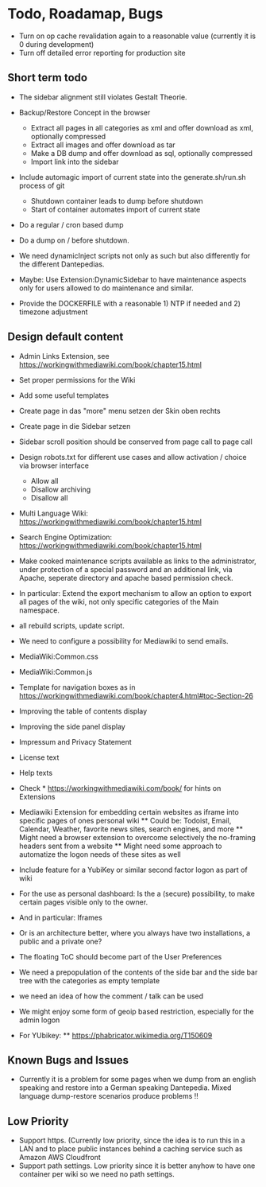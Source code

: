 
# Todo, Roadamap, Bugs


* Turn on op cache revalidation again to a reasonable value (currently it is 0 during development)
* Turn off detailed error reporting for production site


## Short term todo

+ The sidebar alignment still violates Gestalt Theorie.

* Backup/Restore Concept in the browser
  * Extract all pages in all categories as xml and offer download as xml, optionally compressed
  * Extract all images and offer download as tar
  * Make a DB dump and offer download as sql, optionally compressed
  * Import link into the sidebar
* Include automagic import of current state into the generate.sh/run.sh process of git
  * Shutdown container leads to dump before shutdown 
  * Start of container automates import of current state 

* Do a regular / cron based dump 
* Do a dump on / before shutdown. 


* We need dynamicInject scripts not only as such but also differently for the different Dantepedias.


* Maybe: Use Extension:DynamicSidebar to have maintenance aspects only for users allowed to do maintenance and similar.

* Provide the DOCKERFILE with a reasonable 1) NTP if needed and 2) timezone adjustment




## Design default content

* Admin Links Extension, see https://workingwithmediawiki.com/book/chapter15.html

* Set proper permissions for the Wiki

* Add some useful templates
* Create page in das "more" menu setzen der Skin oben rechts
* Create page in die Sidebar setzen

* Sidebar scroll position should be conserved from page call to page call

* Design robots.txt for different use cases and allow activation / choice via browser interface 
  * Allow all
  * Disallow archiving 
  * Disallow all




* Multi Language Wiki: https://workingwithmediawiki.com/book/chapter15.html
* Search Engine Optimization: https://workingwithmediawiki.com/book/chapter15.html

* Make cooked maintenance scripts available as links to the administrator, under protection of a special password and an additional link, 
  via Apache, seperate directory and apache based permission check. 
 * In particular: Extend the export mechanism to allow an option to export all pages of the wiki, not only specific categories of the Main namespace.   
 * all rebuild scripts, update script. 

* We need to configure a possibility for Mediawiki to send emails.

* MediaWiki:Common.css  
* MediaWiki:Common.js
* Template for navigation boxes as in https://workingwithmediawiki.com/book/chapter4.html#toc-Section-26
* Improving the table of contents display
* Improving the side panel display
* Impressum and Privacy Statement
* License text
* Help texts 
* Check * https://workingwithmediawiki.com/book/  for hints on Extensions
* Mediawiki Extension for embedding certain websites as iframe into specific pages of ones personal wiki
** Could be: Todoist, Email, Calendar, Weather, favorite news sites, search engines, and more 
** Might need a browser extension to overcome selectively the no-framing headers sent from a website 
** Might need some approach to automatize the logon needs of these sites as well  
* Include feature for a YubiKey or similar second factor logon  as part of wiki  
* For the use as personal dashboard: Is the a (secure) possibility, to make certain pages visible only to the owner.
 * And in particular: Iframes
 * Or is an architecture better, where you always have two installations, a public and a private one?
* The floating ToC should become part of the User Preferences
* We need a prepopulation of the contents of the side bar and the side bar tree with the categories as empty template  
* we need an idea of how the comment / talk can be used 
* We might enjoy some form of geoip based restriction, especially for the admin logon
* For YUbikey:
 ** https://phabricator.wikimedia.org/T150609



## Known Bugs and Issues

* Currently it is a problem for some pages when we dump from an english speaking and restore into a German speaking Dantepedia. 
Mixed language dump-restore scenarios produce problems !!



## Low Priority

* Support https. (Currently low priority, since the idea is to run this in a LAN and 
  to place public instances behind a caching service such as Amazon AWS Cloudfront
* Support path settings. Low priority since it is better anyhow to have one container per wiki so we need no path settings.









